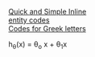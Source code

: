 [Quick and Simple Inline](https://stackoverflow.com/questions/11256433/how-to-show-math-equations-in-general-githubs-markdownnot-githubs-blog)  
[entity codes](https://dev.w3.org/html5/html-author/charref)  
[Codes for Greek letters](https://www.keynotesupport.com/internet/special-characters-greek-letters-symbols.shtml)  


h<sub>&theta;</sub>(x) = &theta;<sub>o</sub> x + &theta;<sub>1</sub>x

